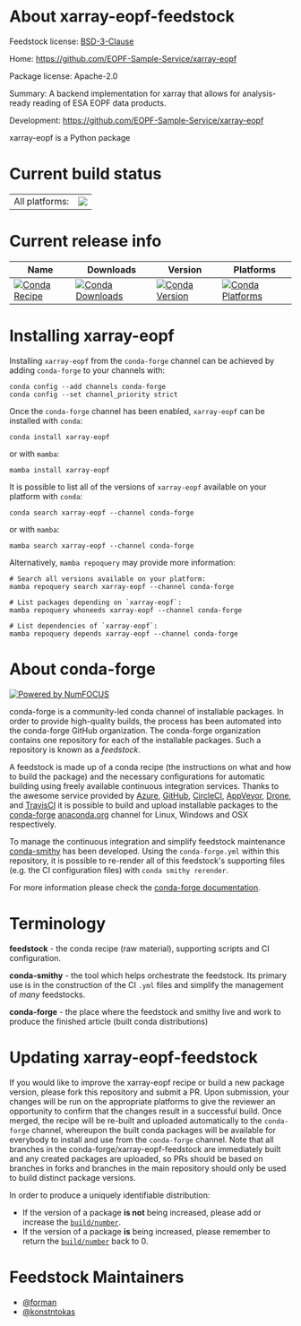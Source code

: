 About xarray-eopf-feedstock
===========================

Feedstock license: [BSD-3-Clause](https://github.com/conda-forge/xarray-eopf-feedstock/blob/main/LICENSE.txt)

Home: https://github.com/EOPF-Sample-Service/xarray-eopf

Package license: Apache-2.0

Summary: A backend implementation for xarray that allows for analysis-ready reading of ESA EOPF data products.

Development: https://github.com/EOPF-Sample-Service/xarray-eopf

xarray-eopf is a Python package

Current build status
====================


<table><tr><td>All platforms:</td>
    <td>
      <a href="https://dev.azure.com/conda-forge/feedstock-builds/_build/latest?definitionId=24992&branchName=main">
        <img src="https://dev.azure.com/conda-forge/feedstock-builds/_apis/build/status/xarray-eopf-feedstock?branchName=main">
      </a>
    </td>
  </tr>
</table>

Current release info
====================

| Name | Downloads | Version | Platforms |
| --- | --- | --- | --- |
| [![Conda Recipe](https://img.shields.io/badge/recipe-xarray--eopf-green.svg)](https://anaconda.org/conda-forge/xarray-eopf) | [![Conda Downloads](https://img.shields.io/conda/dn/conda-forge/xarray-eopf.svg)](https://anaconda.org/conda-forge/xarray-eopf) | [![Conda Version](https://img.shields.io/conda/vn/conda-forge/xarray-eopf.svg)](https://anaconda.org/conda-forge/xarray-eopf) | [![Conda Platforms](https://img.shields.io/conda/pn/conda-forge/xarray-eopf.svg)](https://anaconda.org/conda-forge/xarray-eopf) |

Installing xarray-eopf
======================

Installing `xarray-eopf` from the `conda-forge` channel can be achieved by adding `conda-forge` to your channels with:

```
conda config --add channels conda-forge
conda config --set channel_priority strict
```

Once the `conda-forge` channel has been enabled, `xarray-eopf` can be installed with `conda`:

```
conda install xarray-eopf
```

or with `mamba`:

```
mamba install xarray-eopf
```

It is possible to list all of the versions of `xarray-eopf` available on your platform with `conda`:

```
conda search xarray-eopf --channel conda-forge
```

or with `mamba`:

```
mamba search xarray-eopf --channel conda-forge
```

Alternatively, `mamba repoquery` may provide more information:

```
# Search all versions available on your platform:
mamba repoquery search xarray-eopf --channel conda-forge

# List packages depending on `xarray-eopf`:
mamba repoquery whoneeds xarray-eopf --channel conda-forge

# List dependencies of `xarray-eopf`:
mamba repoquery depends xarray-eopf --channel conda-forge
```


About conda-forge
=================

[![Powered by
NumFOCUS](https://img.shields.io/badge/powered%20by-NumFOCUS-orange.svg?style=flat&colorA=E1523D&colorB=007D8A)](https://numfocus.org)

conda-forge is a community-led conda channel of installable packages.
In order to provide high-quality builds, the process has been automated into the
conda-forge GitHub organization. The conda-forge organization contains one repository
for each of the installable packages. Such a repository is known as a *feedstock*.

A feedstock is made up of a conda recipe (the instructions on what and how to build
the package) and the necessary configurations for automatic building using freely
available continuous integration services. Thanks to the awesome service provided by
[Azure](https://azure.microsoft.com/en-us/services/devops/), [GitHub](https://github.com/),
[CircleCI](https://circleci.com/), [AppVeyor](https://www.appveyor.com/),
[Drone](https://cloud.drone.io/welcome), and [TravisCI](https://travis-ci.com/)
it is possible to build and upload installable packages to the
[conda-forge](https://anaconda.org/conda-forge) [anaconda.org](https://anaconda.org/)
channel for Linux, Windows and OSX respectively.

To manage the continuous integration and simplify feedstock maintenance
[conda-smithy](https://github.com/conda-forge/conda-smithy) has been developed.
Using the ``conda-forge.yml`` within this repository, it is possible to re-render all of
this feedstock's supporting files (e.g. the CI configuration files) with ``conda smithy rerender``.

For more information please check the [conda-forge documentation](https://conda-forge.org/docs/).

Terminology
===========

**feedstock** - the conda recipe (raw material), supporting scripts and CI configuration.

**conda-smithy** - the tool which helps orchestrate the feedstock.
                   Its primary use is in the construction of the CI ``.yml`` files
                   and simplify the management of *many* feedstocks.

**conda-forge** - the place where the feedstock and smithy live and work to
                  produce the finished article (built conda distributions)


Updating xarray-eopf-feedstock
==============================

If you would like to improve the xarray-eopf recipe or build a new
package version, please fork this repository and submit a PR. Upon submission,
your changes will be run on the appropriate platforms to give the reviewer an
opportunity to confirm that the changes result in a successful build. Once
merged, the recipe will be re-built and uploaded automatically to the
`conda-forge` channel, whereupon the built conda packages will be available for
everybody to install and use from the `conda-forge` channel.
Note that all branches in the conda-forge/xarray-eopf-feedstock are
immediately built and any created packages are uploaded, so PRs should be based
on branches in forks and branches in the main repository should only be used to
build distinct package versions.

In order to produce a uniquely identifiable distribution:
 * If the version of a package **is not** being increased, please add or increase
   the [``build/number``](https://docs.conda.io/projects/conda-build/en/latest/resources/define-metadata.html#build-number-and-string).
 * If the version of a package **is** being increased, please remember to return
   the [``build/number``](https://docs.conda.io/projects/conda-build/en/latest/resources/define-metadata.html#build-number-and-string)
   back to 0.

Feedstock Maintainers
=====================

* [@forman](https://github.com/forman/)
* [@konstntokas](https://github.com/konstntokas/)


<!-- dummy commit to enable rerendering -->


